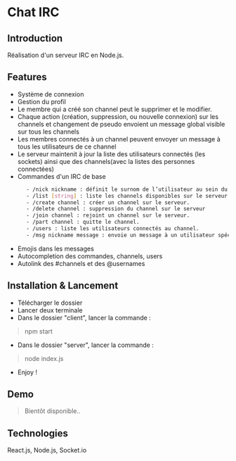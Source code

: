 # Chat IRC

## Introduction
Réalisation d'un serveur IRC en Node.js.

## Features 

- Système de connexion
- Gestion du profil
- Le membre qui a créé son channel peut le supprimer et le modifier.
- Chaque action (création, suppression, ou nouvelle connexion) sur les channels et changement de pseudo envoient un message global visible sur tous les channels
- Les membres connectés à un channel peuvent envoyer un message à tous les utilisateurs de ce channel
- Le serveur maintenit à jour la liste des utilisateurs connectés (les sockets) ainsi que des channels(avec la listes des personnes connectées)
- Commandes d'un IRC de base
```bash
      - /nick nickname : définit le surnom de l’utilisateur au sein du serveur.
      - /list [string] : liste les channels disponibles sur le serveur. N’affiche que les channels contenant la chaîne “string” si celle-ci est spécifiée.
      - /create channel : créer un channel sur le serveur.
      - /delete channel : suppression du channel sur le serveur
      - /join channel : rejoint un channel sur le serveur.
      - /part channel : quitte le channel.
      - /users : liste les utilisateurs connectés au channel.
      - /msg nickname message : envoie un message à un utilisateur spécifique.
```
- Emojis dans les messages
- Autocompletion des commandes, channels, users
- Autolink des #channels et des @usernames

## Installation & Lancement
- Télécharger le dossier
- Lancer deux terminale
- Dans le dossier "client", lancer la commande :
> npm start
- Dans le dossier "server", lancer la commande :
> node index.js
- Enjoy !

## Demo
> Bientôt disponible..

## Technologies
React.js, Node.js, Socket.io
